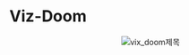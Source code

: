 # Viz-Doom
<p align="center">
	<img src=https://github.com/zyounguri/RL/assets/138076274/25fdba84-a836-4234-977a-f050752cf0e3" alt="vix_doom제목"/>
</p>
